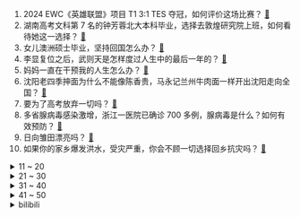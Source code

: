 1. 2024 EWC《英雄联盟》项目 T1 3:1 TES 夺冠，如何评价这场比赛？ [:link:](https://www.zhihu.com/question/661003810)
2. 湖南高考文科第 7 名的钟芳蓉北大本科毕业，选择去敦煌研究院上班，如何看待她这一选择？ [:link:](https://www.zhihu.com/question/660853746)
3. 女儿澳洲硕士毕业，坚持回国怎么办？ [:link:](https://www.zhihu.com/question/660958333)
4. 李显复位之后，武则天是怎样度过人生中的最后一年的？ [:link:](https://www.zhihu.com/question/466605427)
5. 妈妈一直在干预我的人生怎么办？ [:link:](https://www.zhihu.com/question/660877724)
6. 沈阳老四季抻面为什么不能像陈香贵，马永记兰州牛肉面一样开出沈阳走向全国？ [:link:](https://www.zhihu.com/question/587718895)
7. 要为了高考放弃一切吗？ [:link:](https://www.zhihu.com/question/660798193)
8. 多省腺病毒感染激增，浙江一医院已确诊 700 多例，腺病毒是什么？如何有效预防？ [:link:](https://www.zhihu.com/question/660955796)
9. 日向雏田漂亮吗？ [:link:](https://www.zhihu.com/question/369504454)
10. 如果你的家乡爆发洪水，受灾严重，你会不顾一切选择回乡抗灾吗？ [:link:](https://www.zhihu.com/question/406721347)
<details>
<summary>11 ~ 20</summary>

11. “婚姻中的经济压力”是爱情的试金石还是破裂的导火索？ [:link:](https://www.zhihu.com/question/660952286)
12. 如何评价《水浒传》中对于女性的描写？ [:link:](https://www.zhihu.com/question/660606048)
13. 中国男篮 50:101 惨败国王夏联队，程帅澎 16 分，如何评价这场比赛？ [:link:](https://www.zhihu.com/question/660964529)
14. 特大暴雨来临前，不能提前放水防止内涝吗？ [:link:](https://www.zhihu.com/question/660518671)
15. 如何培养自己善于思考的习惯？ [:link:](https://www.zhihu.com/question/660646195)
16. 女儿今年入围县城的公务员和省会城市的大学行政老师，现在很纠结，不知道如何选择，请大家给个意见? [:link:](https://www.zhihu.com/question/659795932)
17. 领导都很想培养我，但我觉得自己资质平庸怎么办? [:link:](https://www.zhihu.com/question/660752098)
18. 上海迪士尼乐园暑期门票调至719元依旧人满为患，为什么消费者依然愿意买账？主题乐园票价700多贵不贵？ [:link:](https://www.zhihu.com/question/660795896)
19. 电影《默杀》票房破亿，你预测该片票房能到多少 ？能成为春节档后首个票房破十亿的电影吗？ [:link:](https://www.zhihu.com/question/660807474)
20. 为什么现在人动不动怪罪原生家庭？ [:link:](https://www.zhihu.com/question/657416948)
</details>
<details>
<summary>21 ~ 30</summary>

21. 西安事变之后张学良被软禁，为什么东北军没有营救他？ [:link:](https://www.zhihu.com/question/39438868)
22. 全网医生为小学生错题「联名上书」，称「孩子没错，请把分数还给他」，你怎么看？学生能以自己理解去答题吗？ [:link:](https://www.zhihu.com/question/660910227)
23. 旅途中有哪些让你「看一眼就沦陷」的湖泊美景？ [:link:](https://www.zhihu.com/question/570576641)
24. 中国在先进战斗机航电上是否处于国际领先地位？ [:link:](https://www.zhihu.com/question/580815216)
25. 为什么除了中日之外，就没有国家有人喜欢二次元了呢? [:link:](https://www.zhihu.com/question/657268425)
26. 如何比较直博和读完硕士再读博? [:link:](https://www.zhihu.com/question/535869279)
27. 你读过宿命感最强的诗句是什么? [:link:](https://www.zhihu.com/question/660702522)
28. 有没有一种食物，本地正宗的你不喜欢，外地不正宗的你反而喜欢？ [:link:](https://www.zhihu.com/question/660210722)
29. 为什么整个工业革命时代欧洲没有像明朝陆军那样大量普及线列炮兵？ [:link:](https://www.zhihu.com/question/657210796)
30. 美本T50物理数学本科在读，想读理论物理博士怎么办？ [:link:](https://www.zhihu.com/question/608222122)
</details>
<details>
<summary>31 ~ 40</summary>

31. 被暗恋的人知道自己被暗恋吗？ [:link:](https://www.zhihu.com/question/434616658)
32. 为什么字节跳动认为人是不可以被培养的？ [:link:](https://www.zhihu.com/question/655436614)
33. 人到底经历什么，才会大彻大悟？ [:link:](https://www.zhihu.com/question/658177152)
34. 《绝区零》发布世界观 PV「奇迹的起点」，有哪些信息值得关注？ [:link:](https://www.zhihu.com/question/660885522)
35. 被戏称为「穷鬼三件套」的榨菜、可乐、方便面集体涨价，背后有哪些原因？你会选择其他食品来代替它们吗？ [:link:](https://www.zhihu.com/question/660897910)
36. 为什么父母总希望孩子吃苦? [:link:](https://www.zhihu.com/question/660739823)
37. 有个占有欲很强的男朋友怎么办？ [:link:](https://www.zhihu.com/question/419836284)
38. 你认为孩子是否应该参加暑期补习班？为什么？ [:link:](https://www.zhihu.com/question/660702747)
39. 高考刚上线只能读大专怎么办？ [:link:](https://www.zhihu.com/question/660917710)
40. 放假了，有哪些令人超级放松的句子 ？ [:link:](https://www.zhihu.com/question/660822860)
</details>
<details>
<summary>41 ~ 50</summary>

41. 历史上第一个被称为哲学家的人是谁？ [:link:](https://www.zhihu.com/question/660848711)
42. 《绝区零》现已公测，体验过游戏的你认为这款游戏有哪些槽点？ [:link:](https://www.zhihu.com/question/660744516)
43. 如何利用暑期，加强孩子的写作能力？ [:link:](https://www.zhihu.com/question/660702610)
44. 2024 赛季 F1 英国大奖赛，汉密尔顿主场夺冠，维斯塔潘第二，诺里斯第三，如何评价这场比赛？ [:link:](https://www.zhihu.com/question/660999972)
45. 经常阅读读书，如何建立阅读体系，有效阅读? [:link:](https://www.zhihu.com/question/657002210)
46. 如何模仿《尚书》腔说话? [:link:](https://www.zhihu.com/question/529704177)
47. 上班摸鱼真的会感觉到快乐吗？ [:link:](https://www.zhihu.com/question/660695264)
48. 如果小兰最后知道了柯南就是新一的话，那新兰还能成吗？ [:link:](https://www.zhihu.com/question/660795947)
49. 比较清淡的美食有哪些？ [:link:](https://www.zhihu.com/question/660737826)
50. TES目前的状态有机会拿到S14全球总决赛冠军吗? [:link:](https://www.zhihu.com/question/660952370)
</details><details>
<summary>bilibili</summary>

</details>